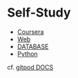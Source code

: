 # Self-Study
* [Coursera](./Coursera)
* [Web](./Web)
* [DATABASE](./DATABASE)
* [Python](.Python)

cf. [gitpod DOCS](https://www.gitpod.io/docs/)